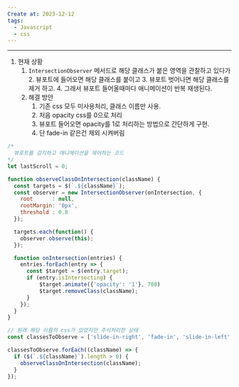 ```yaml
---
Create at: 2023-12-12
tags:
  - Javascript
  - css
---
```

---
1. 현재 상황
	1. `IntersectionObserver` 메서드로 해당 클래스가 붙은 영역을 관찰하고 있다가
		2. 뷰포트에 들어오면 해당 클래스를 붙이고
		3. 뷰포트 벗어나면 해당 클래스를 제거 하고.
		4. 그래서 뷰포트 들어올때마다 애니메이션이 반복 재생된다.
	2. 해결 방안
		1. 기존 css 모두 미사용처리, 클래스 이름만 사용.
		2. 처음 opacity css를 0으로 처리
		3. 뷰포트 들어오면 opacity를 1로 처리하는 방법으로 간단하게 구현.
		4. 단 fade-in 같은건 제외 시켜버림

```js
/* 
  뷰포트를 감지하고 애니메이션을 제어하는 코드
*/
let lastScroll = 0;

function observeClassOnIntersection(className) {
  const targets = $(`.${className}`);
  const observer = new IntersectionObserver(onIntersection, {
    root      : null,
    rootMargin: '0px',
    threshold : 0.8
  });

  targets.each(function() {
    observer.observe(this);
  });

  function onIntersection(entries) {
    entries.forEach(entry => {
      const $target = $(entry.target);
      if (entry.isIntersecting) {
          $target.animate({'opacity': '1'}, 700)
          $target.removeClass(className);
      }
    });
  }
}

// 원래 해당 이름의 css가 있었지만 주석처리한 상태
const classesToObserve = ['slide-in-right', 'fade-in', 'slide-in-left', 'roll-in-left', 'fade-in-top','fade-in-bottom','fade-in-left','fade-in-right'];

classesToObserve.forEach((className) => {
  if ($(`.${className}`).length > 0) {
    observeClassOnIntersection(className);
  }
});
```